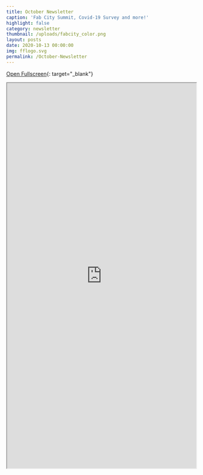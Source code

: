 ```yaml
---
title: October Newsletter
caption: 'Fab City Summit, Covid-19 Survey and more!'
highlight: false
category: newsletter
thumbnail: /uploads/fabcity_color.png
layout: posts
date: 2020-10-13 00:00:00
img: fflogo.svg
permalink: /October-Newsletter
---
```



[Open Fullscreen](https://mailchi.mp/fabfoundation.org/the-fab-foundation-october-newsletter-is-here-4512376){: target="_blank"}

<iframe src="https://mailchi.mp/fabfoundation.org/the-fab-foundation-october-newsletter-is-here-4512376" style="max-width: 1024px; width: 100%; margin: 0 auto; height: 1024px"></iframe>
